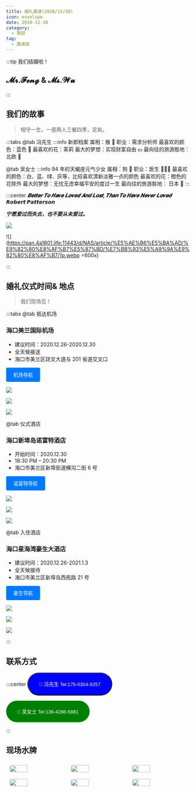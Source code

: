 ```yaml
---
title: 婚礼邀请(2020/12/30)
icon: envelope
date: 2020-12-30
category:
  - 家庭
tag:
  - 邀请函
---
```


:::tip 我们结婚啦！

## 𝓜𝓻.𝓕𝓮𝓷𝓰 & 𝓜𝓼.𝓦𝓾

:::

## 我们的故事

> 相守一生，一屋两人三餐四季，足矣。

:::tabs
@tab 冯先生
:::info 新郎档案
属相：猴 :monkey:
职业：需求分析师
最喜欢的颜色：蓝色 🔵
最喜欢的花：茉莉
最大的梦想：实现财富自由 💴
最向往的旅游胜地：北欧 🏰

@tab 吴女士
:::info 94 年的天蝎座元气少女
属相：狗 :dog:
职业：医生 👩🏻‍⚕
最喜欢的颜色：白、蓝、绿、灰等，比较喜欢清新淡雅一点的颜色
最喜欢的花：橙色的花除外
最大的梦想：无忧无虑幸福平安的度过一生
最向往的旅游胜地： 日本 :japan:
:::

:::center
**_𝑩𝒆𝒕𝒕𝒆𝒓 𝑻𝒐 𝑯𝒂𝒗𝒆 𝑳𝒐𝒗𝒆𝒅 𝑨𝒏𝒅 𝑳𝒐𝒔𝒕, 𝑻𝒉𝒂𝒏 𝑻𝒐 𝑯𝒂𝒗𝒆 𝑵𝒆𝒗𝒆𝒓 𝑳𝒐𝒗𝒆𝒅_**
**_𝙍𝙤𝙗𝙚𝙧𝙩 𝙋𝙖𝙩𝙩𝙚𝙧𝙨𝙤𝙣_**

**_宁愿爱过而失去，也不要从未爱过。_**

![](https://pan.4a1801.life:11443/d/NAS/article/%E5%AE%B6%E5%BA%AD/%E9%82%80%E8%AF%B7%E5%87%BD/%E7%BB%93%E5%A9%9A%E9%82%80%E8%AF%B7/20201117%E7%BB%93%E5%A9%9A%E7%85%A7.webp)

![](https://pan.4a1801.life:11443/d/NAS/article/%E5%AE%B6%E5%BA%AD/%E9%82%80%E8%AF%B7%E5%87%BD/%E7%BB%93%E5%A9%9A%E9%82%80%E8%AF%B7/1p.webp =600x)

:::

## 婚礼仪式时间& 地点

> 我们现场见！

:::tabs
@tab 抵达机场

### 海口美兰国际机场

- 建议时间：2020.12.26-2020.12.30
- 全天候接送
- 海口市美兰区琼文大道与 201 省道交叉口

<button type="button" style="padding: 10px 20px; background-color: #007bff; color: #fff; border: none; border-radius: 4px;" onclick="window.location.href='https://amap.com/place/B03820000A'">机场导航</button>

![](https://pan.4a1801.life:11443/d/NAS/article/%E5%AE%B6%E5%BA%AD/%E9%82%80%E8%AF%B7%E5%87%BD/%E7%BB%93%E5%A9%9A%E9%82%80%E8%AF%B7/2p.webp)

![](https://pan.4a1801.life:11443/d/NAS/article/%E5%AE%B6%E5%BA%AD/%E9%82%80%E8%AF%B7%E5%87%BD/%E7%BB%93%E5%A9%9A%E9%82%80%E8%AF%B7/3p.webp)

![](https://pan.4a1801.life:11443/d/NAS/article/%E5%AE%B6%E5%BA%AD/%E9%82%80%E8%AF%B7%E5%87%BD/%E7%BB%93%E5%A9%9A%E9%82%80%E8%AF%B7/4p.webp)

@tab 仪式酒店

### 海口新埠岛诺富特酒店

- 开始时间：2020.12.30
- 18:30 PM – 20:30 PM
- 海口市美兰区新埠街道横沟二街 6 号

<button type="button" style="padding: 10px 20px; background-color: #007bff; color: #fff; border: none; border-radius: 4px;" onclick="window.location.href='https://amap.com/place/B0FFIZJDQ6'">诺富特导航</button>

![](https://pan.4a1801.life:11443/d/NAS/article/%E5%AE%B6%E5%BA%AD/%E9%82%80%E8%AF%B7%E5%87%BD/%E7%BB%93%E5%A9%9A%E9%82%80%E8%AF%B7/5p.webp)

![](https://pan.4a1801.life:11443/d/NAS/article/%E5%AE%B6%E5%BA%AD/%E9%82%80%E8%AF%B7%E5%87%BD/%E7%BB%93%E5%A9%9A%E9%82%80%E8%AF%B7/6p.webp)

![](https://pan.4a1801.life:11443/d/NAS/article/%E5%AE%B6%E5%BA%AD/%E9%82%80%E8%AF%B7%E5%87%BD/%E7%BB%93%E5%A9%9A%E9%82%80%E8%AF%B7/7p.webp)

@tab 入住酒店

### 海口星海湾豪生大酒店

- 建议时间：2020.12.26-2021.1.3
- 全天候接待
- 海口市美兰区新埠岛西苑路 21 号

<button type="button" style="padding: 10px 20px; background-color: #007bff; color: #fff; border: none; border-radius: 4px;" onclick="window.location.href='https://amap.com/place/B03820OJQB'">豪生导航</button>

![](https://pan.4a1801.life:11443/d/NAS/article/%E5%AE%B6%E5%BA%AD/%E9%82%80%E8%AF%B7%E5%87%BD/%E7%BB%93%E5%A9%9A%E9%82%80%E8%AF%B7/8p.webp)

![](https://pan.4a1801.life:11443/d/NAS/article/%E5%AE%B6%E5%BA%AD/%E9%82%80%E8%AF%B7%E5%87%BD/%E7%BB%93%E5%A9%9A%E9%82%80%E8%AF%B7/9p.webp)

![](https://pan.4a1801.life:11443/d/NAS/article/%E5%AE%B6%E5%BA%AD/%E9%82%80%E8%AF%B7%E5%87%BD/%E7%BB%93%E5%A9%9A%E9%82%80%E8%AF%B7/10p.webp)

:::

## 联系方式

:::center
<button type="button" style="padding: 20px 30px; background-color: blue; color: #fff; border: 100; border-radius: 50px;" onclick="window.location.href='tel:17503049257'">🤙 冯先生 Tel:175-0304-9257</button>

<button type="button" style="padding: 20px 30px; background-color: green; color: #fff; border: none; border-radius: 50px;" onclick="window.location.href='tel:13642865881'">🤙 吴女士 Tel:136-4286-5881</button>

:::

## 现场水牌

<div class="image-preview">
  <img src="https://pan.4a1801.life:11443/d/NAS/article/%E5%AE%B6%E5%BA%AD/%E9%82%80%E8%AF%B7%E5%87%BD/%E7%BB%93%E5%A9%9A%E9%82%80%E8%AF%B7/S1.webp" />
  <img src="https://pan.4a1801.life:11443/d/NAS/article/%E5%AE%B6%E5%BA%AD/%E9%82%80%E8%AF%B7%E5%87%BD/%E7%BB%93%E5%A9%9A%E9%82%80%E8%AF%B7/S2.webp" />
  <img src="https://pan.4a1801.life:11443/d/NAS/article/%E5%AE%B6%E5%BA%AD/%E9%82%80%E8%AF%B7%E5%87%BD/%E7%BB%93%E5%A9%9A%E9%82%80%E8%AF%B7/S3.webp" />
  <img src="https://pan.4a1801.life:11443/d/NAS/article/%E5%AE%B6%E5%BA%AD/%E9%82%80%E8%AF%B7%E5%87%BD/%E7%BB%93%E5%A9%9A%E9%82%80%E8%AF%B7/S4.webp" />
  <img src="https://pan.4a1801.life:11443/d/NAS/article/%E5%AE%B6%E5%BA%AD/%E9%82%80%E8%AF%B7%E5%87%BD/%E7%BB%93%E5%A9%9A%E9%82%80%E8%AF%B7/S5.webp" />
  <img src="https://pan.4a1801.life:11443/d/NAS/article/%E5%AE%B6%E5%BA%AD/%E9%82%80%E8%AF%B7%E5%87%BD/%E7%BB%93%E5%A9%9A%E9%82%80%E8%AF%B7/S6.webp" />

</div>

<style>
  .image-preview {
    display: flex;
    justify-content: space-evenly;
    align-items: center;
    flex-wrap: wrap;
  }

  .image-preview > img {
     box-sizing: border-box;
     width: 33.3% !important;
     padding: 9px;
     border-radius: 16px;
  }

  @media (max-width: 719px){
    .image-preview > img {
      width: 50% !important;
    }
  }

  @media (max-width: 419px){
    .image-preview > img {
      width: 100% !important;
    }
  }
</style>
